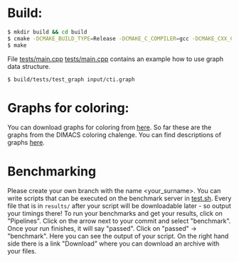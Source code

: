 # Build:

```sh
$ mkdir build && cd build
$ cmake -DCMAKE_BUILD_TYPE=Release -DCMAKE_C_COMPILER=gcc -DCMAKE_CXX_COMPILER=g++ ../
$ make
```

File [tests/main.cpp] [tests/main.cpp] contains an example how to use graph data structure.

```sh
$ build/tests/test_graph input/cti.graph
```
[tests/main.cpp]: <https://git.scc.kit.edu/ITI10/algorithm_engineering2017/blob/master/tests/main.cpp>


# Graphs for coloring:
You can download graphs for coloring from [here](http://algo2.iti.kit.edu/akhremtsev/coloring_graphs/coloring_graphs.tar).
So far these are the graphs from the DIMACS coloring chalenge. You can find descriptions of graphs [here](http://mat.gsia.cmu.edu/COLOR/instances.html).


# Benchmarking
Please create your own branch with the name <your_surname>.
You can write scripts that can be executed on the benchmark server in [test.sh](test.sh). Every file that is in ```results/``` after your script will be downloadable later - so output your timings there! To run your benchmarks and get your results, click on "Pipelines". Click on the arrow next to your commit and select "benchmark". Once your run finishes, it will say "passed". Click on "passed" -> "benchmark". Here you can see the output of your script. On the right hand side there is a link "Download" where you can download an archive with your files.
